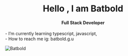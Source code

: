 <div align="center">
<h1 align="center">Hello , I am Batbold</h1> 
<h4 align="center">Full Stack Developer</h4>
</div>
 
 
<div>
<div> - I’m currently learning typescript, javascript,</div> 
<div> - How to reach me ig: batbold.g.u </div> 
</div>
 
<p align="left" style="margin-top: 10px, with: 20px "> <img src="https://www.instagram.com/p/CPsvjBhnNoe/?utm_source=ig_web_copy_link&igsh=MzRlODBiNWFlZA==" alt="Batbold" /> </p>




